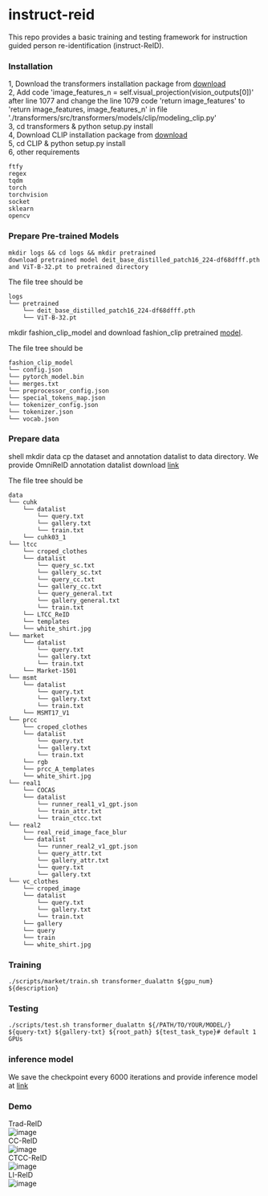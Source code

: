 # instruct-reid

This repo provides a basic training and testing framework for instruction guided person re-identification (instruct-ReID). 

### Installation

1, Download the transformers installation package from [download](https://github.com/huggingface/transformers)  
2, Add code 'image_features_n = self.visual_projection(vision_outputs[0])' after line 1077 and change the line 1079 code 'return image_features' to 'return image_features, image_features_n' in file './transformers/src/transformers/models/clip/modeling_clip.py'  
3, cd transformers & python setup.py install  
4, Download CLIP installation package from [download](https://github.com/openai/CLIP)  
5, cd CLIP & python setup.py install  
6, other requirements  

```
ftfy
regex
tqdm
torch
torchvision
socket
sklearn
opencv
```

### Prepare Pre-trained Models
```shell
mkdir logs && cd logs && mkdir pretrained
download pretrained model deit_base_distilled_patch16_224-df68dfff.pth and ViT-B-32.pt to pretrained directory
```
The file tree should be
```
logs
└── pretrained
    └── deit_base_distilled_patch16_224-df68dfff.pth
    └── ViT-B-32.pt
```
mkdir fashion_clip_model and download fashion_clip pretrained [model](https://github.com/patrickjohncyh/fashion-clip).

The file tree should be
```
fashion_clip_model
└── config.json
└── pytorch_model.bin
└── merges.txt
└── preprocessor_config.json
└── special_tokens_map.json
└── tokenizer_config.json
└── tokenizer.json
└── vocab.json
```

### Prepare data
shell
mkdir data
cp the dataset and annotation datalist to data directory.
We provide OmniReID annotation datalist download [link](https://drive.google.com/file/d/1d51ENyfMjdVwfLVmdkWSnndokg3Ym6wy/view?usp=sharing)

The file tree should be
```
data
└── cuhk
    └── datalist
        └── query.txt
        └── gallery.txt
        └── train.txt
    └── cuhk03_1
└── ltcc
    └── croped_clothes
    └── datalist
        └── query_sc.txt
        └── gallery_sc.txt
        └── query_cc.txt
        └── gallery_cc.txt
        └── query_general.txt
        └── gallery_general.txt
        └── train.txt
    └── LTCC_ReID
    └── templates
    └── white_shirt.jpg
└── market
    └── datalist
        └── query.txt
        └── gallery.txt
        └── train.txt
    └── Market-1501
└── msmt
    └── datalist
        └── query.txt
        └── gallery.txt
        └── train.txt
    └── MSMT17_V1
└── prcc
    └── croped_clothes
    └── datalist
        └── query.txt
        └── gallery.txt
        └── train.txt
    └── rgb
    └── prcc_A_templates
    └── white_shirt.jpg
└── real1
    └── COCAS
    └── datalist
        └── runner_real1_v1_gpt.json
        └── train_attr.txt
        └── train_ctcc.txt
└── real2
    └── real_reid_image_face_blur
    └── datalist
        └── runner_real2_v1_gpt.json
        └── query_attr.txt
        └── gallery_attr.txt
        └── query.txt
        └── gallery.txt
└── vc_clothes
    └── croped_image
    └── datalist
        └── query.txt
        └── gallery.txt
        └── train.txt
    └── gallery
    └── query
    └── train
    └── white_shirt.jpg
```

### Training

```shell
./scripts/market/train.sh transformer_dualattn ${gpu_num} ${description}
```

### Testing

```shell
./scripts/test.sh transformer_dualattn ${/PATH/TO/YOUR/MODEL/} ${query-txt} ${gallery-txt} ${root_path} ${test_task_type}# default 1 GPUs
```

### inference model
We save the checkpoint every 6000 iterations and provide inference model at [link](https://drive.google.com/drive/folders/16AAM_89Qc_Nq4aejtbZwtKDODK2Q05Fs?usp=sharing)

### Demo
Trad-ReID  
![image](https://github.com/instruct-ReID/instructReID/blob/main/trad_reid.gif)  
CC-ReID  
![image](https://github.com/instruct-ReID/instructReID/blob/main/cc_reid.gif)  
CTCC-ReID  
![image](https://github.com/instruct-ReID/instructReID/blob/main/ctcc_reid.gif)  
LI-ReID  
![image](https://github.com/instruct-ReID/instructReID/blob/main/li_reid.gif)
